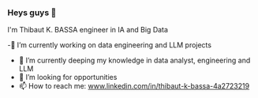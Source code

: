 ### Heys guys 👋
I'm Thibaut K. BASSA engineer in IA and Big Data

-🔭 I’m currently working on data engineering and LLM projects
- 🌱 I’m currently deeping my knowledge in data analyst, engineering and LLM
- 🤔 I’m looking for opportunities
- 📫 How to reach me: www.linkedin.com/in/thibaut-k-bassa-4a2723219


